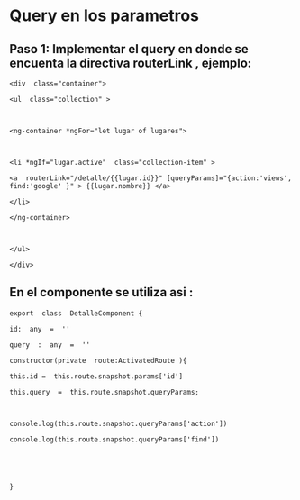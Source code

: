 # Query en los parametros 

## Paso 1: Implementar el query en donde se encuenta la directiva routerLink , ejemplo: 


    <div  class="container">
    
    <ul  class="collection" >
    
      
    
    <ng-container *ngFor="let lugar of lugares">
    
      
    
    <li *ngIf="lugar.active"  class="collection-item" >
    
    <a  routerLink="/detalle/{{lugar.id}}" [queryParams]="{action:'views', find:'google' }" > {{lugar.nombre}} </a>
    
    </li>
    
    </ng-container>
    
      
    
    </ul>
    
    </div>


## En el componente se utiliza asi :

    export  class  DetalleComponent {
    
    id:  any  =  ''
    
    query  :  any  =  ''
    
    constructor(private  route:ActivatedRoute ){
    
    this.id =  this.route.snapshot.params['id']
    
    this.query  =  this.route.snapshot.queryParams;
    
      
    
    console.log(this.route.snapshot.queryParams['action'])
    
    console.log(this.route.snapshot.queryParams['find'])
    
      
    
      
    
    }

